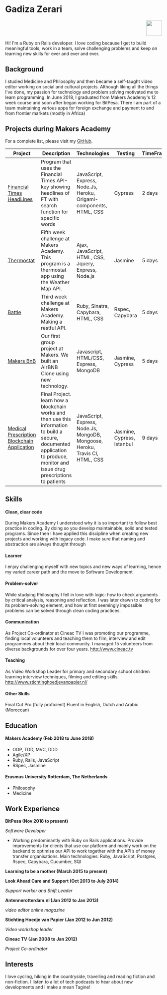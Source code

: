 # Gadiza Zerari

<p align="right">
<a href="https://www.linkedin.com/in/gadiza-zerari-55010259/"><img src="https://user-images.githubusercontent.com/33194929/43586078-94213978-965e-11e8-8372-e4308985f9d0.png" width="50"></a>
</p>

Hi! I'm a Ruby on Rails developer. I love coding because I get to build meaningful tools, work in a team, solve challenging problems and keep on learning new skills for ever and ever and ever.

## Background

I studied Medicine and Philosophy and then became a self-taught video editor working on social and cultural projects.
Although liking all the things I've done, my passion for technology and problem solving motivated me to learn programming.
In June 2018, I graduated from Makers Academy's 12 week course and soon after began working for BitPesa. There I am part of a team maintaining various apps for foreign exchange and payment to and from frontier markets (mostly in Africa)

## Projects during Makers Academy

For a complete list, please visit my [GitHub](https://github.com/zerga9?tab=repositories).

| Project                                                                                     | Description                                                                                                                                                                      | Technologies                                                                  | Testing                    | TimeFrame |
| ------------------------------------------------------------------------------------------- | -------------------------------------------------------------------------------------------------------------------------------------------------------------------------------- | ----------------------------------------------------------------------------- | -------------------------- | --------- |
| [Financial Times HeadLines](https://github.com/zerga9/FT-HeadLines)                         | Program that uses the Financial Times API-key showing headlines of FT with search function for specific words                                                                    | JavaScript, Express, Node.Js, Heroku, Origami-components, HTML, CSS           | Cypress                    | 2 days    |
| [Thermostat](https://github.com/zerga9/thermostat-js)                                       | Fifth week challenge at Makers Academy. This program is a thermostat app using the Weather Map API.                                                                              | Ajax, JavaScript, HTML, CSS, Jquery, Express, Node.js                         | Jasmine                    | 5 days    |
| [Battle](https://github.com/zerga9/battle)                                                  | Third week challenge at Makers Academy. Making a restful API.                                                                                                                    | Ruby, Sinatra, Capybara, HTML, CSS                                            | Rspec, Capybara            | 5 days    |
| [Makers BnB ](https://github.com/zerga9/makersbnb)                                          | Our first group project at Makers. We built an AirBNB Clone using new technology.                                                                                                | Javascript, HTML/CSS, Express, MongoDB                                        | Jasmine, Cypress           | 5 days    |
| [Medical Prescription Blockchain Application](https://github.com/zerga9/blockchain_project) | Final Project. learn how a blockchain works and then use this information to build a secure, documented application to produce, monitor and issue drug prescriptions to patients | JavaScript, Express, Node.Js, MongoDB, Mongoose, Heroku, Travis CI, HTML, CSS | Jasmine, Cypress, Istanbul | 9 days    |


## Skills

#### Clean, clear code

During Makers Academy I understood why it is so important to follow best practice in coding.
By doing so you develop maintainable, solid and tested programs. Since then I have applied this discipline when creating new projects and working with legacy code. I make sure that naming and abstraction are always thought through

#### Learner

I enjoy challenging myself with new topics and new ways of learning, hence my varied career path and the move to Software Development

#### Problem-solver

While studying Philosophy I fell in love with logic: how to check arguments by critical analysis, reasoning and reflection.
I was later drawn to coding for its problem-solving element, and how at first seemingly impossible problems can be solved through clean coding practices.

#### Communication

As Project Co-ordinator at Cineac TV I was promoting our programme, finding local volunteers and teaching them to film, interview and edit programmes about their local community. I managed 15 volunteers from diverse backgrounds for over four years. http://www.cineac.tv

#### Teaching

As Video Workshop Leader for primary and secondary school children learning interview techniques, filming and editing skills. http://www.stichtinghoedjevanpapier.nl/

#### Other Skills

Final Cut Pro (fully proficient)
Fluent in English, Dutch and Arabic (Moroccan)

## Education

#### Makers Academy (Feb 2018 to June 2018)

- OOP, TDD, MVC, DDD
- Agile/XP
- Ruby, Rails, JavaScript
- RSpec, Jasmine

#### Erasmus University Rotterdam, The Netherlands

- Philosophy
- Medicine

## Work Experience

**BitPesa (Nov 2018 to present)**

*Software Developer*
- Working predominantly with Ruby on Rails applications. Provide improvements for clients that use our platform and mainly work on the backend to optimise our API to work together with the API’s of money transfer organisations.
Main technologies: Ruby, JavaScript, Postgres, Rspec, Capybara, Cucumber, SQl


**Learning to be a mother (March 2015 to present)**

**Look Ahead Care and Support (Oct 2013 to July 2014)**

*Support worker and Shift Leader*

**Antennerotterdam.nl (Jan 2012 to Jan 2013)**

*video editor online magazine*

**Stichting Hoedje van Papier (Jan 2012 to Jun 2012)**

*Video workshop leader*


**Cineac TV (Jan 2008 to Jan 2012)**

*Project Co-ordinator*


## Interests

I love cycling, hiking in the countryside, travelling and reading fiction and non-fiction. I listen to a lot of tech podcasts to hear about new developments and I make a mean Tagine!
